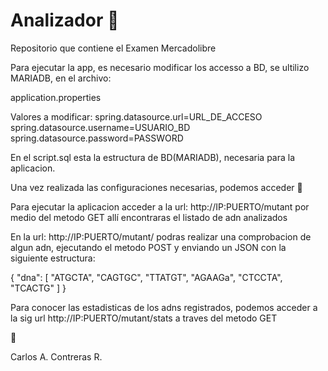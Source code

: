 # Analizador :octopus:
Repositorio que contiene el Examen Mercadolibre


Para ejecutar la app, es necesario modificar los accesso a BD, se ultilizo MARIADB, en el archivo:

application.properties

Valores a modificar:
spring.datasource.url=URL_DE_ACCESO
spring.datasource.username=USUARIO_BD
spring.datasource.password=PASSWORD

En el script.sql esta la  estructura de BD(MARIADB), necesaria para la aplicacion.

Una vez realizada las configuraciones necesarias, podemos acceder :rocket:

Para ejecutar la aplicacion acceder a la url: http://IP:PUERTO/mutant  por medio del metodo GET allí encontraras el listado de adn analizados

En la url:  http://IP:PUERTO/mutant/ podras realizar una comprobacion de algun adn, ejecutando el metodo POST y enviando un JSON con la siguiente estructura:

{
    "dna": [
        "ATGCTA",
        "CAGTGC",
        "TTATGT",
        "AGAAGa",
        "CTCCTA",
        "TCACTG"
    ]
}

Para conocer las estadisticas de los adns registrados, podemos acceder a la sig url http://IP:PUERTO/mutant/stats a traves del metodo GET

:tada:

Carlos A. Contreras R.

